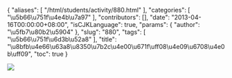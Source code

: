 {
    "aliases": [
        "/html/students/activity/880.html"
    ],
    "categories": [
        "\u5b66\u751f\u4e4b\u7a97"
    ],
    "contributors": [],
    "date": "2013-04-16T00:00:00+08:00",
    "isCJKLanguage": true,
    "params": {
        "author": "\u5fb7\u80b2\u5904"
    },
    "slug": "880",
    "tags": [
        "\u5b66\u751f\u6d3b\u52a8"
    ],
    "title": "\u8bfb\u4e66\u63a8\u8350\u7b2c\u4e00\u671f\uff08\u4e09\u6708\u4e0b\uff09",
    "toc": true
}

![](https://cdn.tfls.online/mirror/full/c4e0b9216be52ac5b959fd456935417908fdd7d7.jpg)


